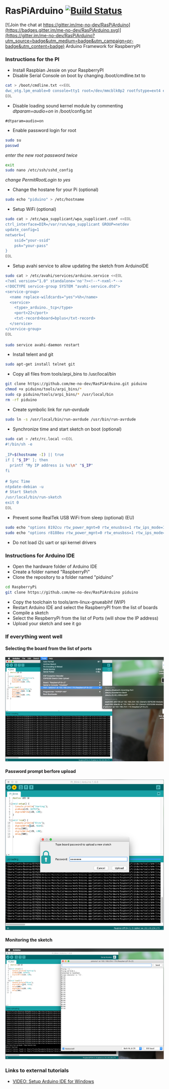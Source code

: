 # RasPiArduino [![Build Status](https://travis-ci.org/me-no-dev/RasPiArduino.svg?branch=master)](https://travis-ci.org/me-no-dev/RasPiArduino)

[![Join the chat at https://gitter.im/me-no-dev/RasPiArduino](https://badges.gitter.im/me-no-dev/RasPiArduino.svg)](https://gitter.im/me-no-dev/RasPiArduino?utm_source=badge&utm_medium=badge&utm_campaign=pr-badge&utm_content=badge)
Arduino Framework for RaspberryPI


### Instructions for the PI
* Install Raspbian Jessie on your RaspberryPI
* Disable Serial Console on boot by changing /boot/cmdline.txt to
```bash
cat > /boot/cmdline.txt <<EOL
dwc_otg.lpm_enable=0 console=tty1 root=/dev/mmcblk0p2 rootfstype=ext4 elevator=deadline fsck.repair=yes rootwait
EOL
```

* Disable loading sound kernel module by commenting _dtparam=audio=on_ in /boot/config.txt
```
#dtparam=audio=on
```

* Enable password login for root
```bash
sudo su
passwd
```
_enter the new root password twice_
```bash
exit
sudo nano /etc/ssh/sshd_config
```
_change PermitRootLogin to yes_

* Change the hostane for your Pi (optional)
```bash
sudo echo "piduino" > /etc/hostname
```

* Setup WiFi (optional)
```bash
sudo cat > /etc/wpa_supplicant/wpa_supplicant.conf <<EOL
ctrl_interface=DIR=/var/run/wpa_supplicant GROUP=netdev
update_config=1
network={
    ssid="your-ssid"
    psk="your-pass"
}
EOL
```

* Setup avahi service to allow updating the sketch from ArduinoIDE
```bash
sudo cat > /etc/avahi/services/arduino.service <<EOL
<?xml version="1.0" standalone='no'?><!--*-nxml-*-->
<!DOCTYPE service-group SYSTEM "avahi-service.dtd">
<service-group>
  <name replace-wildcards="yes">%h</name>
  <service>
    <type>_arduino._tcp</type>
    <port>22</port>
    <txt-record>board=bplus</txt-record>
  </service>
</service-group>
EOL

sudo service avahi-daemon restart
```

* Install telent and git
```bash
sudo apt-get install telnet git
```

* Copy all files from tools/arpi_bins to /usr/local/bin
```bash
git clone https://github.com/me-no-dev/RasPiArduino.git piduino
chmod +x piduino/tools/arpi_bins/*
sudo cp piduino/tools/arpi_bins/* /usr/local/bin
rm -rf piduino
```

* Create symbolic link for _run-avrdude_
```bash
sudo ln -s /usr/local/bin/run-avrdude /usr/bin/run-avrdude
```

* Synchronize time and start sketch on boot (optional)
```bash
sudo cat > /etc/rc.local <<EOL
#!/bin/sh -e

_IP=$(hostname -I) || true
if [ "$_IP" ]; then
  printf "My IP address is %s\n" "$_IP"
fi

# Sync Time
ntpdate-debian -u
# Start Sketch
/usr/local/bin/run-sketch
exit 0
EOL
```

* Prevent some RealTek USB WiFi from sleep (optional) (EU)
```bash
sudo echo "options 8192cu rtw_power_mgnt=0 rtw_enusbss=1 rtw_ips_mode=1" > /etc/modprobe.d/8192cu.conf
sudo echo "options r8188eu rtw_power_mgnt=0 rtw_enusbss=1 rtw_ips_mode=1" > /etc/modprobe.d/r8188eu.conf
```

* Do not load i2c uart or spi kernel drivers

### Instructions for Arduino IDE
* Open the hardware folder of Arduino IDE
* Create a folder named "RaspberryPi"
* Clone the repository to a folder named "piduino"
```bash
cd RaspberryPi
git clone https://github.com/me-no-dev/RasPiArduino piduino
```
* Copy the toolchain to tools/arm-linux-gnueabihf (WIP)
* Restart Arduino IDE and select the RaspberryPI from the list of boards
* Compile a sketch
* Select the RespberryPi from the list of Ports (will show the IP address)
* Upload your sketch and see it go


### If everything went well
#### Selecting the board from the list of ports
![Select Pi Port](doc/pi_select.png)

#### Password prompt berfore upload
![Enter Pi Pass](doc/pi_pass.png)

#### Monitoring the sketch
![Sketch Monitor](doc/pi_monitor.png)


### Links to external tutorials
* [VIDEO: Setup Arduino IDE for Windows](https://www.youtube.com/watch?v=lZvhtfUlY8Y)
